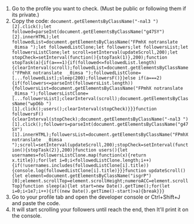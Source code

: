  1. Go to the profile you want to check. (Must be public or following them if its private.)
 2. Copy the code: ```document.getElementsByClassName("-nal3 ")[2].click();let followed=parseInt(document.getElementsByClassName("g47SY")[2].innerHTML);let followedList=document.getElementsByClassName("FPmhX notranslate  _0imsa ");let followedListClone;let followers;let followersList;let followersListClone;let scroll=setInterval(updateScroll,200);let stopCheck=setInterval(function(){stopTask(1)},200);function stopTask(a){if(a===1){if(followed<=followedList.length){clearInterval(scroll);followedList=document.getElementsByClassName("FPmhX notranslate  _0imsa ");followedListClone=[...followedList];sleep(200);followersF()}}else if(a===2){if(followers<=parseInt(followersList.length)){followersList=document.getElementsByClassName("FPmhX notranslate  _0imsa ");followersListClone=[...followersList];clearInterval(scroll);document.getElementsByClassName("wpO6b ")[1].click();users();clearInterval(stopCheck)}}}function followersF(){clearInterval(stopCheck);document.getElementsByClassName("-nal3 ")[1].click();followers=parseInt(document.getElementsByClassName("g47SY")[1].innerHTML);followersList=document.getElementsByClassName("FPmhX notranslate  _0imsa ");scroll=setInterval(updateScroll,200);stopCheck=setInterval(function(){stopTask(2)},200)}function users(){let usernames=followersListClone.map(function(x){return x.title});for(let i=0;i<followedListClone.length;i++){if(!usernames.includes(followedListClone[i].title)){console.log(followedListClone[i].title)}}}function updateScroll(){let element=document.getElementsByClassName("isgrP")[0];element.scrollTop=element.scrollHeight;numeroACC=element.scrollTop}function sleep(a){let start=new Date().getTime();for(let i=0;i<1e7;i++){if((new Date().getTime()-start)>a){break}}}```
 3. Go to your profile tab and open the developer console or Ctrl+Shift+J and paste the code.
 4. It will start scrolling your followers until reach the end, then It'll print it on the console.

